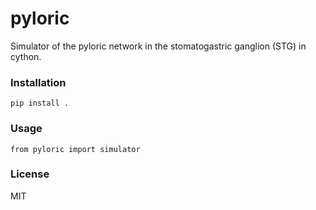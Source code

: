 # pyloric
Simulator of the pyloric network in the stomatogastric ganglion (STG) in cython.

### Installation 
```
pip install .
```

### Usage
```
from pyloric import simulator
```

### License
MIT
